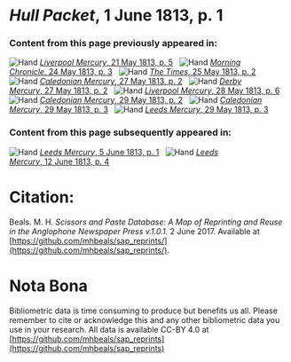# *Hull Packet*, 1 June 1813, p. 1  
  
### Content from this page previously appeared in:  
![Hand](http://scissorsandpaste.net/wp-content/uploads/2017/06/smallhandpointer.png) [*Liverpool Mercury*, 21 May 1813, p. 5](https://mhbeals.github.io/sap_html/Liverpool-Mercury/Liverpool-Mercury-21-May-1813-p-5)  
![Hand](http://scissorsandpaste.net/wp-content/uploads/2017/06/smallhandpointer.png) [*Morning Chronicle*, 24 May 1813, p. 3](https://mhbeals.github.io/sap_html/Morning-Chronicle/Morning-Chronicle-24-May-1813-p-3)  
![Hand](http://scissorsandpaste.net/wp-content/uploads/2017/06/smallhandpointer.png) [*The Times*, 25 May 1813, p. 2](https://mhbeals.github.io/sap_html/The-Times/The-Times-25-May-1813-p-2)  
![Hand](http://scissorsandpaste.net/wp-content/uploads/2017/06/smallhandpointer.png) [*Caledonian Mercury*, 27 May 1813, p. 2](https://mhbeals.github.io/sap_html/Caledonian-Mercury/Caledonian-Mercury-27-May-1813-p-2)  
![Hand](http://scissorsandpaste.net/wp-content/uploads/2017/06/smallhandpointer.png) [*Derby Mercury*, 27 May 1813, p. 2](https://mhbeals.github.io/sap_html/Derby-Mercury/Derby-Mercury-27-May-1813-p-2)  
![Hand](http://scissorsandpaste.net/wp-content/uploads/2017/06/smallhandpointer.png) [*Liverpool Mercury*, 28 May 1813, p. 6](https://mhbeals.github.io/sap_html/Liverpool-Mercury/Liverpool-Mercury-28-May-1813-p-6)  
![Hand](http://scissorsandpaste.net/wp-content/uploads/2017/06/smallhandpointer.png) [*Caledonian Mercury*, 29 May 1813, p. 2](https://mhbeals.github.io/sap_html/Caledonian-Mercury/Caledonian-Mercury-29-May-1813-p-2)  
![Hand](http://scissorsandpaste.net/wp-content/uploads/2017/06/smallhandpointer.png) [*Caledonian Mercury*, 29 May 1813, p. 3](https://mhbeals.github.io/sap_html/Caledonian-Mercury/Caledonian-Mercury-29-May-1813-p-3)  
![Hand](http://scissorsandpaste.net/wp-content/uploads/2017/06/smallhandpointer.png) [*Leeds Mercury*, 29 May 1813, p. 3](https://mhbeals.github.io/sap_html/Leeds-Mercury/Leeds-Mercury-29-May-1813-p-3)  
  
### Content from this page subsequently appeared in:  
![Hand](http://scissorsandpaste.net/wp-content/uploads/2017/06/smallhandpointer.png) [*Leeds Mercury*, 5 June 1813, p. 1](https://mhbeals.github.io/sap_html/Leeds-Mercury/Leeds-Mercury-5-June-1813-p-1)  
![Hand](http://scissorsandpaste.net/wp-content/uploads/2017/06/smallhandpointer.png) [*Leeds Mercury*, 12 June 1813, p. 4](https://mhbeals.github.io/sap_html/Leeds-Mercury/Leeds-Mercury-12-June-1813-p-4)  


# Citation: 

Beals. M. H. *Scissors and Paste Database: A Map of Reprinting and Reuse in the Anglophone Newspaper Press v.1.0.1.* 2 June 2017. Available at [https://github.com/mhbeals/sap_reprints/](https://github.com/mhbeals/sap_reprints/). 

# Nota Bona

Bibliometric data is time consuming to produce but benefits us all. Please remember to cite or acknowledge this and any other bibliometric data you use in your research. All data is available CC-BY 4.0 at [https://github.com/mhbeals/sap_reprints](https://github.com/mhbeals/sap_reprints)